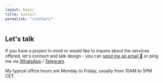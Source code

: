 ```yaml
---
layout: basic
title: Contact
permalink: "/contact/"
---
```


## Let's talk

If you have a project in mind or would like to inquire about the services offered, let's connect and talk design - you can <a href="mailto:tomxmavic@gmail.com">send me an email 📧</a> or ping me via <a href="https://wa.me/qr/DCFIKLYTI5NQI1">WhatsApp</a> / <a href="https://t.me/tommei">Telegram</a>.

My typical office hours are Monday to Friday, usually from 10AM to 5PM CET.